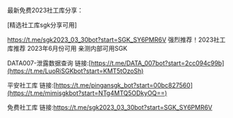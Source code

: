 最新免费2023社工库分享：

[精选社工库sgk分享可用]


https://t.me/sgk2023_03_30bot?start=SGK_SY6PMR6V 强烈推荐！2023社工库推荐 2023年6月份可用 亲测内部可用SGK

DATA007-泄露数据查询 链接:[https://t.me/DATA_007bot?start=2cc094c99b](https://t.me/LuoRiSGKbot?start=KMT5tOzoSh)

平安社工库 链接:[https://t.me/pingansgk_bot?start=00bc827560](https://t.me/mimisgkbot?start=NTg4MTQ5ODkyOQ==)

免费社工库 链接:https://t.me/sgk2023_03_30bot?start=SGK_SY6PMR6V
